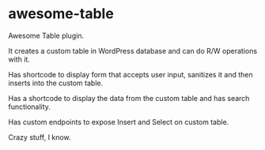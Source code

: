 # awesome-table
Awesome Table plugin.

It creates a custom table in WordPress database and can do R/W operations with it.

Has shortcode to display form that accepts user input, sanitizes it and then inserts into the custom table.

Has a shortcode to display the data from the custom table and has search functionality.

Has custom endpoints to expose Insert and Select on custom table.

Crazy stuff, I know.
